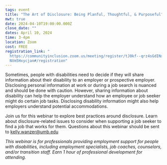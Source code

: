 ```yaml
---
tags: event
title: "The Art of Disclosure: Being Planful, Thoughtful, & Purposeful"
mwt: true
date: 2024-04-10T19:00:00.000Z
close_date: ""
dates: April 10, 2024
time: 3-4pm
location: Zoom
cost: FREE
registration_link: "
  https://communityinclusion.zoom.us/meeting/register/tJ0kf--qrz4sGdINxaZ2EkBZr\
  NVm5Hxycjan#/registration"
---
```

Sometimes, people with disabilities need to decide if they will share information about their disability to an employer or prospective employer. Disclosing personal information at work or during a job search is nuanced and should be done with caution. However, sharing information about disability can help the employer understand how an employee or job seeker might do certain job tasks. Disclosing disability information might also help employers understand potential accommodations. 

Join us for this webinar to explore best practices around disclosure. Learn about disclosure-related issues to consider when supporting a job seeker to find a job that works for them. Questions about this webinar should be sent to kelly.wanzer@umb.edu

*This webinar is for professionals providing employment support for people with disabilities, including employment specialists, job coaches, counselors, and/or transition staff. Earn 1 hour of professional development for attending.*